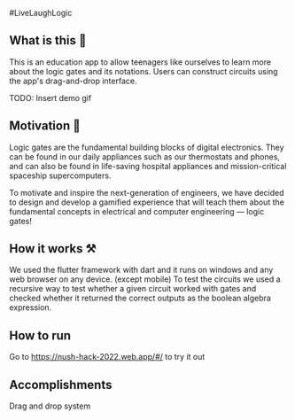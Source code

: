 #LiveLaughLogic

## What is this 🤔
This is an education app to allow teenagers like ourselves to learn more about the logic gates and its notations. Users can construct circuits using the app's drag-and-drop interface.

TODO: Insert demo gif

## Motivation 💪
Logic gates are the fundamental building blocks of digital electronics. They can be found in our daily appliances such as our thermostats and phones, and can also be found in life-saving hospital appliances and mission-critical spaceship supercomputers.

To motivate and inspire the next-generation of engineers, we have decided to design and develop a gamified experience that will teach them about the fundamental concepts in electrical and computer engineering — logic gates!

## How it works ⚒

We used the flutter framework with dart and it runs on windows and any web browser on any device. (except mobile) To test the circuits we used a recursive way to test whether a given circuit worked with gates and checked whether it returned the correct outputs as the boolean algebra expression.

## How to run

Go to https://nush-hack-2022.web.app/#/ to try it out

## Accomplishments

Drag and drop system
